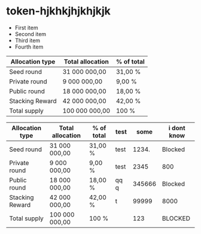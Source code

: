 # token-hjkhkjhjkhjkjk

- First item
- Second item
- Third item
- Fourth item


| Allocation type | Total allocation | % of total |
|-----------------|------------------|------------|
| Seed round      | 31 000 000,00    | 31,00 %    |
| Private round   | 9 000 000,00     | 9,00 %     |
| Public round    | 18 000 000,00    | 18,00 %    |
| Stacking Reward | 42 000 000,00    | 42,00 %    |
| Total supply    | 100 000 000,00   | 100 %      |




| Allocation type | Total allocation | % of total | test | some   | i dont know        |
|-----------------|------------------|------------|------|--------|--------------------|
| Seed round      | 31 000 000,00    | 31,00 %    |test  |1234.   |       Blocked      |
| Private round   | 9 000 000,00     | 9,00 %     | test |2345    |        800         |
| Public round    | 18 000 000,00    | 18,00 %    |qq q  | 345666 |       Blocked      |
| Stacking Reward | 42 000 000,00    | 42,00 %    |   t  | 99999  |        8000        |
| Total supply    | 100 000 000,00   | 100 %      |      | 123    | BLOCKED            | 
